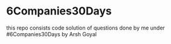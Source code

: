 # 6Companies30Days
this repo consists code solution of questions done by me under #6Companies30Days by Arsh Goyal 
